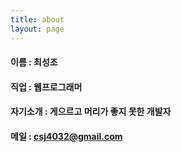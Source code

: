 ```yaml
---
title: about
layout: page
---
```


#### 이름 : 최성조
#### 직업 : 웹프로그래머
#### 자기소개 : 게으르고 머리가 좋지 못한 개발자
#### 메일 : csj4032@gmail.com